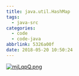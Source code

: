 ```yaml
---
title: java.util.HashMap
tags:
  - java-src
categories:
  - code
  - code-java
abbrlink: 5326a00f
date: 2018-05-20 10:50:24
---
```

[![mjLqpQ.png](https://s2.ax1x.com/2019/08/30/mjLqpQ.png)](https://imgchr.com/i/mjLqpQ)
<!--more--> 
